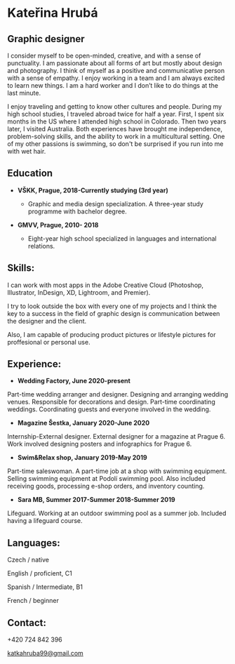 # Kateřina Hrubá 

## Graphic designer 


I consider myself to be open-minded, creative, and with a sense of punctuality. I am passionate about all forms of art but mostly about design and photography. I think of myself as a positive and communicative person with a sense of empathy. I enjoy working in a team and I am always excited to learn new things. I am a hard worker and I don’t like to do things at the last minute.


I enjoy traveling and getting to know other cultures and people. During my high school studies, I traveled abroad twice for half a year. First, I spent six months in the US where I attended high school in Colorado. Then two years later, I visited Australia. Both experiences have brought me independence, problem-solving skills, and the ability to work in a multicultural setting. One of my other passions is swimming, so don't be surprised if you run into me with wet hair.


## Education  

* **VŠKK, Prague, 2018-Currently studying (3rd year)** 

   * Graphic and media design specialization. 
A three-year study programme with bachelor degree. 

* **GMVV, Prague, 2010- 2018** 
  
   * Eight-year high school specialized in languages and international relations. 
  
  
## Skills: 

I can work with most apps in the Adobe Creative Cloud (Photoshop, Illustrator, InDesign, XD, Lightroom, and Premier).

I try to look outside the box with every one of my projects and I think the key to a success in the field of graphic design is communication between the designer and the client.

Also, I am capable of producing product pictures or lifestyle pictures for proffesional or personal use.

## Experience:

* **Wedding Factory, June 2020-present** 

Part-time wedding arranger and designer. Designing and arranging wedding venues. Responsible for decorations and design. Part-time coordinating weddings. Coordinating guests and everyone involved in the wedding.

* **Magazine Šestka, January 2020-June 2020** 

Internship-External designer. External designer for a magazine at Prague 6. Work involved designing posters and infographics for Prague 6.

* **Swim&Relax shop, January 2019-May 2019** 

Part-time saleswoman. A part-time job at a shop with swimming equipment.
Selling swimming equipment at Podolí swimming pool. Also included receiving goods, processing e-shop orders, and inventory counting.

* **Sara MB, Summer 2017-Summer 2018-Summer 2019** 

Lifeguard. Working at an outdoor swimming pool as a summer job. Included having a lifeguard course. 

## Languages:

Czech / native

English / proficient, C1

Spanish / Intermediate, B1

French / beginner 

## Contact:

+420 724 842 396

katkahruba99@gmail.com


